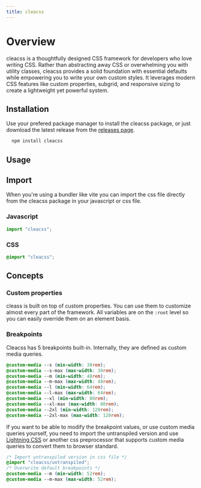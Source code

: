 ```yaml
---
title: cleacss
---
```


# Overview

cleacss is a thoughtfully designed CSS framework for developers who love writing CSS. Rather than abstracting away CSS or overwhelming you with utility classes, cleacss provides a solid foundation with essential defaults while empowering you to write your own custom styles. It leverages modern CSS features like custom properties, subgrid, and responsive sizing to create a lightweight yet powerful system.

## Installation

Use your prefered package manager to install the cleacss package, or just download the latest release from the [releases page](https://github.com/jukra00/cleacss/releases).

```bash
  npm install cleacss
```

## Usage

## Import

When you're using a bundler like vite you can import the css file directly from the cleacss package in your javascript or css file.

### Javascript
```js
import "cleacss";
```

### CSS
```css
@import "cleacss";
```


## Concepts

### Custom properties

cleass is built on top of custom properties. You can use them to customize almost every part of the framework. All variables are on the `:root` level so you can easily override them on an element basis.

### Breakpoints

Cleacss has 5 breakpoints built-in. Internally, they are defined as custom media queries.

```css
@custom-media --s (min-width: 30rem);
@custom-media --s-max (max-width: 30rem);
@custom-media --m (min-width: 48rem);
@custom-media --m-max (max-width: 48rem);
@custom-media --l (min-width: 64rem);
@custom-media --l-max (max-width: 64rem);
@custom-media --xl (min-width: 80rem);
@custom-media --xl-max (max-width: 80rem);
@custom-media --2xl (min-width: 120rem);
@custom-media --2xl-max (max-width: 120rem);
```



If you want to be able to modify the breakpoint values, or use custom media queries yourself, you need to import the untranspiled version and use [Lightning CSS](https://lightningcss.dev) or another css preprocessor that supports custom media queries to convert them to browser standard.

```css
/* Import untranspiled version in css file */
@import "cleacss/untranspiled";
/* Overwrite default breakpoints */
@custom-media --m (min-width: 52rem);
@custom-media --m-max (max-width: 52rem);
```

